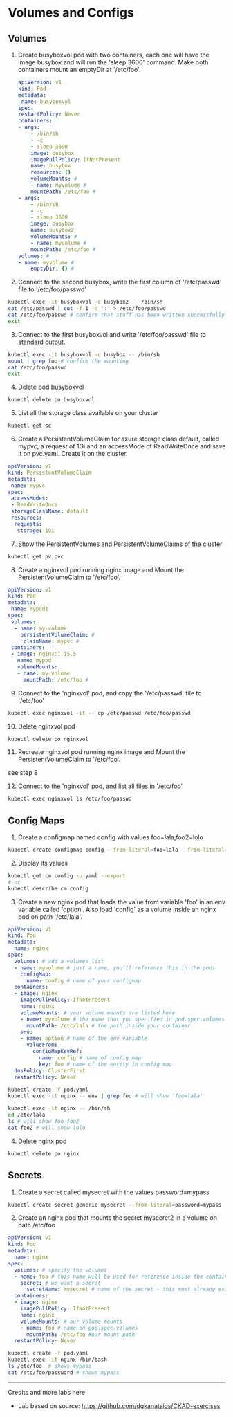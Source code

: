 # Volumes and Configs

## Volumes 

1. Create busyboxvol pod with two containers, each one will have the image busybox and will run the 'sleep 3600' command. Make both containers mount an emptyDir at '/etc/foo'. 


    ```yaml
    apiVersion: v1
    kind: Pod
    metadata:
     name: busyboxvol
    spec:
    restartPolicy: Never
    containers:
    - args:
        - /bin/sh
        - -c
        - sleep 3600
        image: busybox
        imagePullPolicy: IfNotPresent
        name: busybox
        resources: {}
        volumeMounts: #
        - name: myvolume #
        mountPath: /etc/foo #
    - args:
        - /bin/sh
        - -c
        - sleep 3600
        image: busybox
        name: busybox2 
        volumeMounts: #
        - name: myvolume #
        mountPath: /etc/foo #
    volumes: #
    - name: myvolume #
        emptyDir: {} #
    ```

2. Connect to the second busybox, write the first column of '/etc/passwd' file to '/etc/foo/passwd'

```bash
kubectl exec -it busyboxvol -c busybox2 -- /bin/sh
cat /etc/passwd | cut -f 1 -d ':' > /etc/foo/passwd 
cat /etc/foo/passwd # confirm that stuff has been written successfully
exit
```

3. Connect to the first busyboxvol and write '/etc/foo/passwd' file to standard output. 

```bash
kubectl exec -it busyboxvol -c busybox -- /bin/sh
mount | grep foo # confirm the mounting
cat /etc/foo/passwd
exit
```

4. Delete pod busyboxvol

```bash
kubectl delete po busyboxvol
```

5. List all the storage class available on your cluster

```bash
kubectl get sc 
```

6. Create a PersistentVolumeClaim for azure storage class default, called mypvc, a request of 1Gi and an accessMode of ReadWriteOnce and save it on pvc.yaml. Create it on the cluster. 

```yaml
apiVersion: v1
kind: PersistentVolumeClaim
metadata:
 name: mypvc
spec:
 accessModes:
 - ReadWriteOnce
 storageClassName: default
 resources:
  requests:
   storage: 1Gi
```

7. Show the PersistentVolumes and PersistentVolumeClaims of the cluster

```bash
kubectl get pv,pvc 
```

8. Create a nginxvol pod running nginx image and Mount the PersistentVolumeClaim to '/etc/foo'.

```yaml
apiVersion: v1
kind: Pod
metadata:
 name: mypod1
spec:
 volumes:
  - name: my-volume
    persistentVolumeClaim: #
     claimName: mypvc #
 containers:
 - image: nginx:1.15.5
   name: mypod
   volumeMounts:
   - name: my-volume
     mountPath: /etc/foo #
```

9.  Connect to the 'nginxvol' pod, and copy the '/etc/passwd' file to '/etc/foo'

```bash
kubectl exec nginxvol -it -- cp /etc/passwd /etc/foo/passwd
```

10. Delete nginxvol pod 

```bash
kubectl delete po nginxvol
```


11. Recreate nginxvol pod running nginx image and Mount the PersistentVolumeClaim to '/etc/foo'.

see step 8

12.  Connect to the 'nginxvol' pod, and list all files in '/etc/foo'

```bash
kubectl exec nginxvol ls /etc/foo/passwd
```

## Config Maps

1. Create a configmap named config with values foo=lala,foo2=lolo

```bash
kubectl create configmap config --from-literal=foo=lala --from-literal=foo2=lolo
```

2. Display its values

```bash
kubectl get cm config -o yaml --export
# or
kubectl describe cm config
```

3. Create a new nginx pod that loads the value from variable 'foo' in an env variable called 'option'. Also load 'config' as a volume inside an nginx pod on path '/etc/lala'.

```yaml
apiVersion: v1
kind: Pod
metadata:
  name: nginx
spec:
  volumes: # add a volumes list
  - name: myvolume # just a name, you'll reference this in the pods
    configMap:
      name: config # name of your configmap
  containers:
  - image: nginx
    imagePullPolicy: IfNotPresent
    name: nginx
    volumeMounts: # your volume mounts are listed here
    - name: myvolume # the name that you specified in pod.spec.volumes.name
      mountPath: /etc/lala # the path inside your container   
    env:
    - name: option # name of the env variable
      valueFrom:
        configMapKeyRef:
          name: config # name of config map
          key: foo # name of the entity in config map
  dnsPolicy: ClusterFirst
  restartPolicy: Never
```

```bash
kubectl create -f pod.yaml
kubectl exec -it nginx -- env | grep foo # will show 'foo=lala'

kubectl exec -it nginx -- /bin/sh
cd /etc/lala
ls # will show foo foo2
cat foo2 # will show lolo
```
4. Delete nginx pod

```bash
kubectl delete po nginx
```

## Secrets

1. Create a secret called mysecret with the values password=mypass

```bash
kubectl create secret generic mysecret --from-literal=password=mypass
```

2. Create an nginx pod that mounts the secret mysecret2 in a volume on path /etc/foo

```yaml
apiVersion: v1
kind: Pod
metadata:
  name: nginx
spec:
  volumes: # specify the volumes
  - name: foo # this name will be used for reference inside the container
    secret: # we want a secret
      secretName: mysecret # name of the secret - this must already exist on pod creation
  containers:
  - image: nginx
    imagePullPolicy: IfNotPresent
    name: nginx
    volumeMounts: # our volume mounts
    - name: foo # name on pod.spec.volumes
      mountPath: /etc/foo #our mount path
  restartPolicy: Never
```

```bash
kubectl create -f pod.yaml
kubectl exec -it nginx /bin/bash
ls /etc/foo  # shows mypass
cat /etc/foo/password # shows mypass
```
---
Credits and more labs here 

* Lab based on source: https://github.com/dgkanatsios/CKAD-exercises